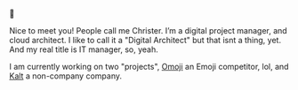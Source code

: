 👋

Nice to meet you! People call me Christer. I’m a digital project manager, and cloud architect. I like to call it a "Digital Architect" but that isnt a thing, yet. And my real title is IT manager, so, yeah. 

I am currently working on two "projects", [Omoji](https://kalt.co/Omoji) an Emoji competitor, lol, and [Kalt](https://kalt.co/) a non-company company.

